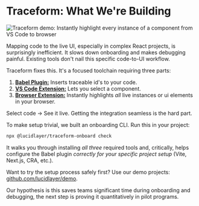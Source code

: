 # Traceform: What We're Building

![Traceform demo: Instantly highlight every instance of a component from VS Code to browser](./.github/demo.gif)

Mapping code to the live UI, especially in complex React projects, is surprisingly inefficient. It slows down onboarding and makes debugging painful. Existing tools don't nail this specific code-to-UI workflow.

Traceform fixes this. It's a focused toolchain requiring three parts:

1.  [**Babel Plugin:**](https://www.npmjs.com/package/@lucidlayer/babel-plugin-traceform) Inserts traceable id's to your code.
2.  [**VS Code Extension:**](https://marketplace.visualstudio.com/items?itemName=LucidLayer.traceform-vscode) Lets you select a component.
3.  [**Browser Extension:**](https://chromewebstore.google.com/detail/traceform-ui-mapping/giidcepndnnabhfkopmgcnpnnilkaefa) Instantly highlights *all* live instances  or ui elements in your browser.

Select code -> See it live. Getting the integration seamless is the hard part.

To make setup trivial, we built an onboarding CLI. Run this in your project:

```bash
npx @lucidlayer/traceform-onboard check
```

It walks you through installing *all three* required tools and, critically, helps configure the Babel plugin *correctly for your specific project setup* (Vite, Next.js, CRA, etc.).

Want to try the setup process safely first? Use our demo projects: [github.com/lucidlayer/demo](https://github.com/lucidlayer/demo).

Our hypothesis is this saves teams significant time during onboarding and debugging, the next step is proving it quantitatively in pilot programs.
